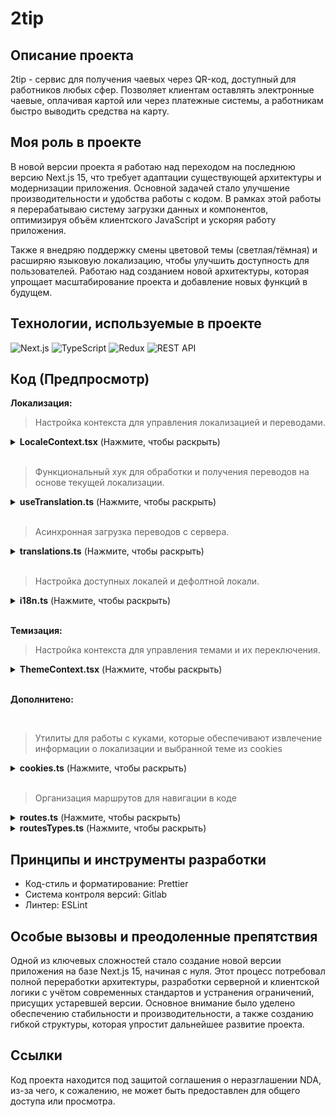 # 2tip

## Описание проекта

2tip - сервис для получения чаевых через QR-код, доступный для работников любых сфер. Позволяет клиентам оставлять электронные чаевые, оплачивая картой или через платежные системы, а работникам быстро выводить средства на карту.

## Моя роль в проекте

В новой версии проекта я работаю над переходом на последнюю версию Next.js 15, что требует адаптации существующей архитектуры и модернизации приложения. Основной задачей стало улучшение производительности и удобства работы с кодом. В рамках этой работы я перерабатываю систему загрузки данных и компонентов, оптимизируя объём клиентского JavaScript и ускоряя работу приложения.

Также я внедряю поддержку смены цветовой темы (светлая/тёмная) и расширяю языковую локализацию, чтобы улучшить доступность для пользователей. Работаю над созданием новой архитектуры, которая упрощает масштабирование проекта и добавление новых функций в будущем.

## Технологии, используемые в проекте

![Next.js](https://img.shields.io/badge/-Next.js-000000?logo=next.js&logoColor=white&style=flat-square) ![TypeScript](https://img.shields.io/badge/-TypeScript-3178C6?logo=typescript&logoColor=white&style=flat-square) ![Redux](https://img.shields.io/badge/-Redux-764ABC?logo=redux&logoColor=white&style=flat-square) ![REST API](https://img.shields.io/badge/-REST%20API-FF6C37?style=flat-square)

## Код (Предпросмотр)

**Локализация:**

> Настройка контекста для управления локализацией и переводами.

<details>
<summary><strong>LocaleContext.tsx</strong> (Нажмите, чтобы раскрыть)</summary>

```
'use client';

import { createContext, useContext, useState, ReactNode } from 'react';

interface LocaleContextType {
  locale: string;
  translations: Record<string, string>;
  setLocale: (locale: string) => void;
}

const LocaleContext = createContext<LocaleContextType | undefined>(undefined);

function setLocaleCookie(locale: string) {
  document.cookie = `locale=${locale}; path=/; max-age=31536000`;
}

export function LocaleProvider({
  children,
  initialLocale,
  initialTranslations,
}: {
  children: ReactNode;
  initialLocale: string;
  initialTranslations: Record<string, string>;
}) {
  const [locale, setLocale] = useState(initialLocale);
  const [translations, setTranslations] = useState(initialTranslations);

  const changeLocale = async (newLocale: string) => {
    setLocale(newLocale);
    setLocaleCookie(newLocale);

    try {
      const response = await fetch(`/locales/${newLocale}/common.json`);
      if (!response.ok) {
        throw new Error(
          `Failed to fetch translations for locale: ${newLocale}`
        );
      }
      const data = await response.json();
      setTranslations(data);
    } catch (error) {
      console.error('Error loading translations:', error);
    }
  };

  return (
    <LocaleContext.Provider
      value={{ locale, translations, setLocale: changeLocale }}
    >
      {children}
    </LocaleContext.Provider>
  );
}

export function useLocale() {
  const context = useContext(LocaleContext);
  if (!context) {
    throw new Error('useLocale must be used within a LocaleProvider');
  }
  return context;
}

```

</details>

<br>

> Функциональный хук для обработки и получения переводов на основе текущей локализации.

<details>
<summary><strong>useTranslation.ts</strong> (Нажмите, чтобы раскрыть)</summary>

```
import { useLocale } from '@/context/LocaleContext';

export function useTranslations() {
  const { translations } = useLocale();

  function getNestedTranslation(
    obj: Record<string, unknown>,
    path: string
  ): string | undefined {
    return path.split('.').reduce<unknown>((acc, key) => {
      if (acc && typeof acc === 'object' && key in acc) {
        return (acc as Record<string, unknown>)[key];
      }
      return undefined;
    }, obj) as string | undefined;
  }

  function t(key: string): string {
    const value = getNestedTranslation(translations, key);
    return value || key;
  }

  return { t };
}

```

</details>

<br>

> Асинхронная загрузка переводов с сервера.

<details>
<summary><strong>translations.ts</strong> (Нажмите, чтобы раскрыть)</summary>

```
export async function getTranslations(locale: string) {
	const baseUrl = process.env.NEXT_PUBLIC_BASE_URL;
	const response = await fetch(`${baseUrl}/locales/${locale}/common.json`, {
		next: { revalidate: 60 },
	});

	if (!response.ok) {
	throw new Error(`Failed to load translations for locale: ${locale}`);
	}

	return response.json();
}
```

</details>

<br>

> Настройка доступных локалей и дефолтной локали.

<details>
<summary><strong>i18n.ts</strong> (Нажмите, чтобы раскрыть)</summary>

```
import type { I18NConfig } from 'next/dist/server/config-shared';

const LOCALES = process.env.LOCALES
  ? process.env.LOCALES.split(',').map((item) => item.trim())
  : [];

const DEFAULT_LOCALE = process.env.DEFAULT_LOCALE || 'ru';

export const i18nConfig: I18NConfig = {
  locales: LOCALES,
  defaultLocale: DEFAULT_LOCALE,
  localeDetection: false,
};

export { LOCALES, DEFAULT_LOCALE };
```

</details>

<br>

**Темизация:**

> Настройка контекста для управления темами и их переключения.

<details>
<summary><strong>ThemeContext.tsx</strong> (Нажмите, чтобы раскрыть)</summary>

```
'use client';

import React, { createContext, useContext, useEffect, useState } from 'react';

import { ThemeProvider as MuiThemeProvider } from '@mui/material/styles';
import CssBaseline from '@mui/material/CssBaseline';

import { DEFAULT_THEME, themeMap, THEMES } from '../../config/themes';

type ThemeContextType = {
  currentTheme: string;
  setTheme: (theme: string) => void;
  toggleTheme: () => void;
};

const ThemeContext = createContext<ThemeContextType | undefined>(undefined);

type ThemeProviderProps = {
  children: React.ReactNode;
  initialTheme?: string;
};

export const ThemeProvider = ({
  children,
  initialTheme = DEFAULT_THEME,
}: ThemeProviderProps) => {
  const [theme, setThemeState] = useState<string>(initialTheme);

  useEffect(() => {
    document.cookie = `theme=${theme}; path=/; max-age=31536000`;
  }, [theme]);

  const setTheme = (newTheme: string) => {
    if (THEMES.includes(newTheme)) {
      setThemeState(newTheme);
    }
  };

  const toggleTheme = () => {
    const currentIndex = THEMES.indexOf(theme);
    const nextTheme = THEMES[(currentIndex + 1) % THEMES.length];
    setTheme(nextTheme);
  };

  return (
    <ThemeContext.Provider
      value={{ currentTheme: theme, setTheme, toggleTheme }}
    >
      <MuiThemeProvider theme={themeMap[theme] || themeMap[DEFAULT_THEME]}>
        <CssBaseline />
        {children}
      </MuiThemeProvider>
    </ThemeContext.Provider>
  );
};

export const useToggleTheme = () => {
  const context = useContext(ThemeContext);
  if (!context)
    throw new Error(
      'useCustomTheme должен использоваться внутри ThemeProvider'
    );
  return context;
};

```

</details>

<br>

**Дополнитено:**

<br>

> Утилиты для работы с куками, которые обеспечивают извлечение информации о локализации и выбранной теме из cookies

<details>
<summary><strong>cookies.ts</strong> (Нажмите, чтобы раскрыть)</summary>

```
import { cookies } from 'next/headers';
import { i18nConfig } from '../../config/i18n';
import { DEFAULT_THEME } from '../../config/themes';

export async function getLocaleFromCookies() {
  const cookieStore = await cookies();
  return cookieStore.get('locale')?.value || i18nConfig.defaultLocale;
}

export async function getThemeFromCookies() {
  const cookieStore = await cookies();
  return cookieStore.get('theme')?.value || DEFAULT_THEME;
}
```

</details>

<br>

> Организация маршрутов для навигации в коде

<details>

<summary><strong>routes.ts</strong> (Нажмите, чтобы раскрыть)</summary>

```
import { RoutesTypes } from './routesTypes';

const routes: RoutesTypes = {
  HOME: '/',
  ABOUT_US: '/about-us',
  AUTH: '/auth',
  HOW_TO_START: '/how-to-start',
  FOR_PERSONNEL: {
    MAIN: '/for-personnel',
    TIPS: '/for-personnel/tips',
    FOR_WAITERS: '/for-personnel/waiters',
    FOR_COURIERS: '/for-personnel/couriers',
    FOR_TAXI_DRIVERS: '/for-personnel/taxi-drivers',
    FOR_GAS_STATION_ATTENDANTS: '/for-personnel/gas-station-attendants',
    FOR_DOORMEN: '/for-personnel/doormen',
    FOR_BARTENDERS: '/for-personnel/bartenders',
    FOR_HAIRDRESSERS: '/for-personnel/hairdressers',
    FOR_HOUSEKEEPERS: '/for-personnel/housekeepers',
  },
  FOR_BUSINESS: {
    MAIN: '/for-business',
    TIPS: '/for-business/tips',
    FOR_RESTAURANTS: '/for-business/restaurants',
    FOR_HOTELS: '/for-business/hotels',
    FOR_CAFES: '/for-business/cafes',
    FOR_TAXI_SERVICES: '/for-business/taxi-services',
    FOR_GAS_STATIONS: '/for-business/gas-stations',
  },
  PROFILE: {
    MAIN: '/profile',
    TRANSACTIONS: '/profile/transactions',
    TRANSFERS: {
      MAIN: '/profile/transfers',
      WITHDRAW_TO_CARD: '/profile/transfers/withdraw-to-card',
      FOR_USER: '/profile/transfers/for-user',
    },
    PRINT: {
      MAIN: '/profile/print',
      MATERIALS: '/profile/print/materials',
    },
    MY_RATINGS: '/profile/my-ratings',
  },
  CONTACTS: '/contacts',
  AGREEMENT: '/agreement',
  PRIVACY: '/privacy',
};

export default routes;

```

</details>

<details>
<summary><strong>routesTypes.ts</strong> (Нажмите, чтобы раскрыть)</summary>

```
export type Route = string;
export type DynamicRoute = (param: string | number) => string;

export type PersonnelRoutes = {
  MAIN: Route;
  TIPS: Route;
  FOR_WAITERS: Route;
  FOR_COURIERS: Route;
  FOR_TAXI_DRIVERS: Route;
  FOR_GAS_STATION_ATTENDANTS: Route;
  FOR_DOORMEN: Route;
  FOR_BARTENDERS: Route;
  FOR_HAIRDRESSERS: Route;
  FOR_HOUSEKEEPERS: Route;
};

export type BusinessRoutes = {
  MAIN: Route;
  TIPS: Route;
  FOR_RESTAURANTS: Route;
  FOR_HOTELS: Route;
  FOR_CAFES: Route;
  FOR_TAXI_SERVICES: Route;
  FOR_GAS_STATIONS: Route;
};

export type ProfileRoutes = {
  MAIN: Route;
  TRANSACTIONS: Route;
  TRANSFERS: {
    MAIN: Route;
    WITHDRAW_TO_CARD: Route;
    FOR_USER: Route;
  };
  PRINT: {
    MAIN: Route;
    MATERIALS: Route;
  };
  MY_RATINGS: Route;
};

export type RoutesTypes = {
  HOME: Route;
  AUTH: Route;
  ABOUT_US: Route;
  HOW_TO_START: Route;
  FOR_PERSONNEL: PersonnelRoutes;
  FOR_BUSINESS: BusinessRoutes;
  PROFILE: ProfileRoutes;
  CONTACTS: Route;
  AGREEMENT: Route;
  PRIVACY: Route;
};

```

</details>

## Принципы и инструменты разработки

- Код-стиль и форматирование: Prettier
- Система контроля версий: Gitlab
- Линтер: ESLint

## Особые вызовы и преодоленные препятствия

Одной из ключевых сложностей стало создание новой версии приложения на базе Next.js 15, начиная с нуля. Этот процесс потребовал полной переработки архитектуры, разработки серверной и клиентской логики с учётом современных стандартов и устранения ограничений, присущих устаревшей версии. Основное внимание было уделено обеспечению стабильности и производительности, а также созданию гибкой структуры, которая упростит дальнейшее развитие проекта.

## Ссылки

Код проекта находится под защитой соглашения о неразглашении NDA, из-за чего, к сожалению, не может быть предоставлен для общего доступа или просмотра.
